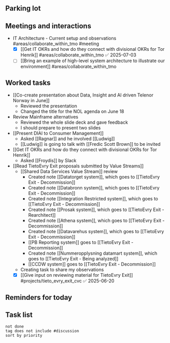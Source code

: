 ## Parking lot
## Meetings and interactions
- IT Architecture - Current setup and observations #areas/collaborate_within_tmo  #meeting 
	- [x] [[Get IT OKRs and how do they connect with divisional OKRs for Tor Henrik]] #areas/collaborate_within_tmo ✅ 2025-07-03
	- [ ] [[Bring an example of high-level system architecture to illustrate our environment]] #areas/collaborate_within_tmo 

## Worked tasks
- [[Co-create presentation about Data, Insight and AI driven Telenor Norway in June]]
	- Reviewed the presentation
	- Changed the title for the NOL agenda on June 18
- Review Mainframe alternatives
	- Reviewed the whole slide deck and gave feedback
	- I should prepare to present two slides
- [[Present DIAI to Consumer Management]]
	- Asked [[Ragnar]] and he involved [[Ludwig]]
	- [[Ludwig]] is going to talk with [[Fredic Scott Brown]] to be invited
- [[Get IT OKRs and how do they connect with divisional OKRs for Tor Henrik]]
	- Asked [[Froydis]] by Slack
- [[Read TietoEvry Exit proposals submitted by Value Streams]]
	- [[Shared Data Services Value Stream]] review
		- Created note [[Datatorget system]], which goes to [[TietoEvry Exit - Decommission]]
		- Created note [[Databronn system]], which goes to [[TietoEvry Exit - Decommission]]
		- Created note [[Integration Restricted system]], which goes to [[TietoEvry Exit - Decommission]]
		- Created note [[Prosak system]], which goes to [[TietoEvry Exit - Rearchitect]]
		- Created note [[Athena system]], which goes to [[TietoEvry Exit - Decommission]]
		- Created note [[Datavarehus system]], which goes to [[TietoEvry Exit - Decommission]]
		- [[PB Reporting system]] goes to [[TietoEvry Exit - Decommission]]
		- Created note [[Nummeropplysning datamart system]], which goes to [[TietoEvry Exit - Being analyzed]]
		- [[CCDW system]] goes to [[TietoEvry Exit - Decommission]]
	- Creating task to share my observations
	- [x] [[Give input on reviewing material for TietoEvry Exit]] #projects/tieto_evry_exit_cvc ✅ 2025-06-20

## Reminders for today

## Task list

```tasks
not done
tag does not include #discussion 
sort by priority
```
